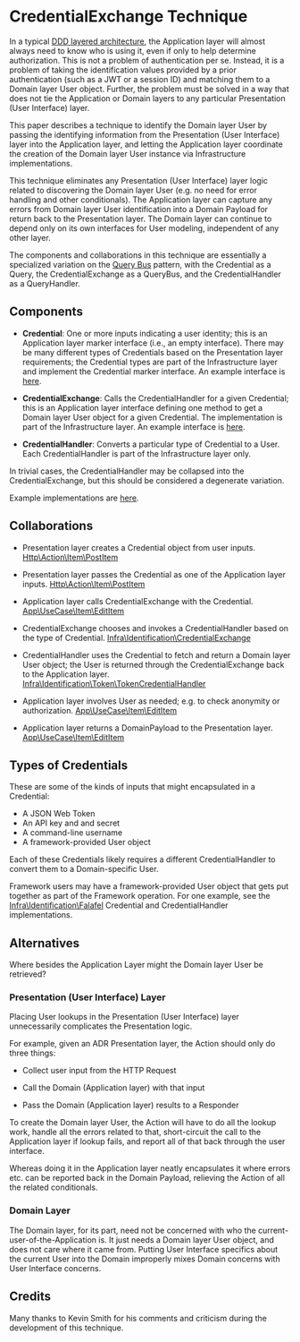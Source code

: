 # CredentialExchange Technique

In a typical [DDD layered architecture][], the Application layer will almost
always need to know who is using it, even if only to help determine
authorization. This is not a problem of authentication per se. Instead, it is a
problem of taking the identification values provided by a prior authentication
(such as a JWT or a session ID) and matching them to a Domain layer User object.
Further, the problem must be solved in a way that does not tie the Application
or Domain layers to any particular Presentation (User Interface) layer.

This paper describes a technique to identify the Domain layer User by passing
the identifying information from the Presentation (User Interface) layer into
the Application layer, and letting the Application layer coordinate the creation
of the Domain layer User instance via Infrastructure implementations.

This technique eliminates any Presentation (User Interface) layer logic related
to discovering the Domain layer User (e.g. no need for error handling and other
conditionals). The Application layer can capture any errors from Domain layer
User identification into a Domain Payload for return back to the Presentation
layer. The Domain layer can continue to depend only on its own interfaces for
User modeling, independent of any other layer.

The components and collaborations in this technique are essentially a
specialized variation on the [Query Bus][] pattern, with the Credential as a
Query, the CredentialExchange as a QueryBus, and the CredentialHandler as a
QueryHandler.

[DDD layered architecture]: https://archfirst.org/domain-driven-design-6-layered-architecture/
[Query Bus]: https://barryvanveen.nl/blog/59-different-kinds-of-service-bus-command-bus-service-bus-and-query-bus

## Components

- **Credential**: One or more inputs indicating a user identity; this is an
  Application layer marker interface (i.e., an empty interface). There may be
  many different types of Credentials based on the Presentation layer
  requirements; the Credential types are part of the Infrastructure layer and
  implement the Credential marker interface. An example interface is [here](./src/App/Identification/Credential.php).

- **CredentialExchange**: Calls the CredentialHandler for a given Credential; this
  is an Application layer interface defining one method to get a Domain layer
  User object for a given Credential. The implementation is part of the
  Infrastructure layer. An example interface is [here](./src/App/Identification/CredentialExchange.php).

- **CredentialHandler**: Converts a particular type of Credential to a User. Each
  CredentialHandler is part of the Infrastructure layer only.

In trivial cases, the CredentialHandler may be collapsed into the
CredentialExchange, but this should be considered a degenerate variation.

Example implementations are [here](./src/Infra/Identification).

## Collaborations

- Presentation layer creates a Credential object from user inputs.
  [Http\Action\Item\PostItem](./src/Http/Action/Item/PostItem.php)

- Presentation layer passes the Credential as one of the Application layer
  inputs. [Http\Action\Item\PostItem](./src/Http/Action/Item/PostItem.php)

- Application layer calls CredentialExchange with the Credential.
  [App\UseCase\Item\EditItem](./src/App/UseCase/Item/EditItem.php)

- CredentialExchange chooses and invokes a CredentialHandler based on the type
  of Credential. [Infra\Identification\CredentialExchange](/src/Infra/Identification/CredentialExchange.php)

- CredentialHandler uses the Credential to fetch and return a Domain layer User
  object; the User is returned through the CredentialExchange back to the
  Application layer.
  [Infra\Identification\Token\TokenCredentialHandler](./src/Infra/Identification/Token/TokenCredentialHandler.php)

- Application layer involves User as needed; e.g. to check anonymity or
  authorization. [App\UseCase\Item\EditItem](./src/App/UseCase/Item/EditItem.php)

- Application layer returns a DomainPayload to the Presentation layer.
  [App\UseCase\Item\EditItem](./src/App/UseCase/Item/EditItem.php)


## Types of Credentials

These are some of the kinds of inputs that might encapsulated in a Credential:

- A JSON Web Token
- An API key and and secret
- A command-line username
- A framework-provided User object

Each of these Credentials likely requires a different CredentialHandler to
convert them to a Domain-specific User.

Framework users may have a framework-provided User object that gets put
together as part of the Framework operation. For one example, see the
[Infra\Identification\Falafel](./Infra/Identification/Falafel/) Credential
and CredentialHandler implementations.

## Alternatives

Where besides the Application Layer might the Domain layer User be retrieved?

### Presentation (User Interface) Layer

Placing User lookups in the Presentation (User Interface) layer unnecessarily
complicates the Presentation logic.

For example, given an ADR Presentation layer, the Action should only do three
things:

- Collect user input from the HTTP Request

- Call the Domain (Application layer) with that input

- Pass the Domain (Application layer) results to a Responder

To create the Domain layer User, the Action will have to do all the lookup work,
handle all the errors related to that, short-circuit the call to the Application
layer if lookup fails, and report all of that back through the user interface.

Whereas doing it in the Application layer neatly encapsulates it where errors
etc. can be reported back in the Domain Payload, relieving the Action of all the
related conditionals.

### Domain Layer

The Domain layer, for its part, need not be concerned with who the
current-user-of-the-Application is. It just needs a Domain layer User object,
and does not care where it came from. Putting User Interface specifics about the
current User into the Domain improperly mixes Domain concerns with User
Interface concerns.


## Credits

Many thanks to Kevin Smith for his comments and criticism during the development
of this technique.
